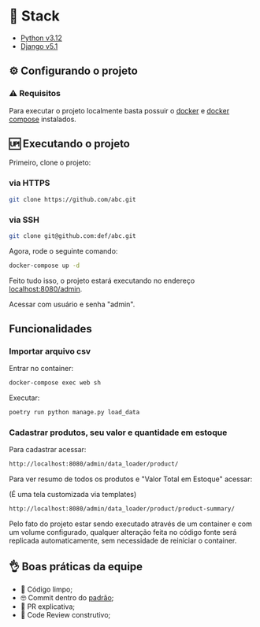 # 🥞 Stack

- [Python v3.12](https://www.python.org/doc/)
- [Django v5.1](https://docs.djangoproject.com/en/5.1/)

## ⚙️ Configurando o projeto

### ⚠️ Requisitos

Para executar o projeto localmente basta possuir o [docker](https://docs.docker.com/engine/install/) e [docker compose](https://docs.docker.com/compose/install/) instalados.

## 🆙 Executando o projeto

Primeiro, clone o projeto:

### via HTTPS

```bash
git clone https://github.com/abc.git
```

### via SSH

```bash
git clone git@github.com:def/abc.git
```

Agora, rode o seguinte comando:

```bash
docker-compose up -d
```

Feito tudo isso, o projeto estará executando no endereço [localhost:8080/admin](http://localhost:8080/admin).

Acessar com usuário e senha "admin".

## Funcionalidades

### Importar arquivo csv

Entrar no container:
```bash
docker-compose exec web sh
```

Executar:
```bash
poetry run python manage.py load_data
```

### Cadastrar produtos, seu valor e quantidade em estoque

Para cadastrar acessar:
```bash
http://localhost:8080/admin/data_loader/product/
```

Para ver resumo de todos os produtos e "Valor Total em Estoque" acessar:

(É uma tela customizada via templates)
```bash
http://localhost:8080/admin/data_loader/product/product-summary/
```

Pelo fato do projeto estar sendo executado através de um container e com um volume configurado, qualquer alteração feita no código fonte será replicada automaticamente, sem necessidade de reiniciar o container.

## 👌 Boas práticas da equipe

- 🧼 Código limpo;
- 🤓 Commit dentro do [padrão](https://www.conventionalcommits.org/en/v1.0.0/#summary);
- 🤷 PR explicativa;
- 👀 Code Review construtivo;
